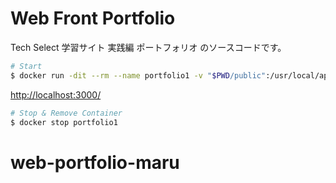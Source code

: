 # Web Front Portfolio

Tech Select 学習サイト 実践編 ポートフォリオ のソースコードです。

```sh
# Start
$ docker run -dit --rm --name portfolio1 -v "$PWD/public":/usr/local/apache2/htdocs/ -p 3000:80 httpd:2.4-alpine
```

<http://localhost:3000/>

```sh
# Stop & Remove Container
$ docker stop portfolio1
```
# web-portfolio-maru
